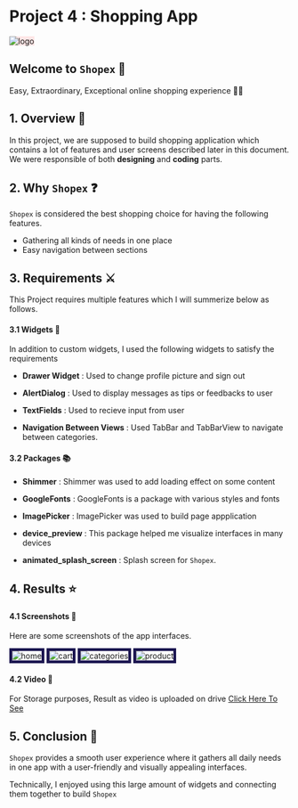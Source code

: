 # Project 4 : Shopping App

<img src='./assets/logo.png' alt='logo' style='background-color:#ffe6e6;'>

<br>

## Welcome to `Shopex` 🛒
Easy, Extraordinary, Exceptional online shopping experience 🛒🥳

## 1. Overview 📖
In this project, we are supposed to build shopping application which contains a lot of features and user screens described later in this document. We were responsible of both **designing** and **coding** parts.

## 2. Why `Shopex` ❓
`Shopex` is considered the best shopping choice for having the following features.
- Gathering all kinds of needs in one place
- Easy navigation between sections

## 3. Requirements ⚔️
This Project requires multiple features which I will summerize below as follows.

#### 3.1 Widgets 🎨
In addition to custom widgets, I used the following widgets to satisfy the requirements

- **Drawer Widget** : Used to change profile picture and sign out

- **AlertDialog** : Used to display messages as tips or feedbacks to user

- **TextFields** : Used to recieve input from user

- **Navigation Between Views** : Used TabBar and TabBarView to navigate between categories.

#### 3.2 Packages 📚

- **Shimmer** : Shimmer was used to add loading effect on some content

- **GoogleFonts** : GoogleFonts is a package with various styles and fonts

- **ImagePicker** : ImagePicker was used to build page appplication

- **device_preview** : This package helped me visualize interfaces in many devices

- **animated_splash_screen** : Splash screen for `Shopex`.

## 4. Results ⭐

#### 4.1 Screenshots 📸
Here are some screenshots of the app interfaces.

<img src='./readme_media/user_home.png' alt='home' style='border:5px solid #1c1651'>
<img src='./readme_media/user_cart.png' alt='cart' style='border:5px solid #1c1651'>
<img src='./readme_media/categories.png' alt='categories' style='border:5px solid #1c1651'>
<img src='./readme_media/product.png' alt='product' style='border:5px solid #1c1651'>

#### 4.2 Video 🎥
For Storage purposes, Result as video is uploaded on drive [Click Here To See](https://drive.google.com/file/d/1dEgFdar1HynnNUbriQKTe628VCfEUbm8/view?usp=drive_link)

## 5. Conclusion 🏁
`Shopex` provides a smooth user experience where it gathers all daily needs in one app with a user-friendly and visually appealing interfaces.

Technically, I enjoyed using this large amount of widgets and connecting them together to build `Shopex`